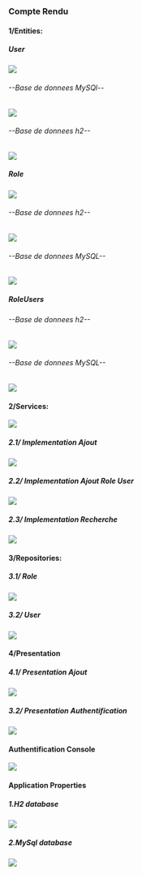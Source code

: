 <h3>Compte Rendu</h3>
<h4>1/Entities:</h4>
<h5>User</h5>
<img src="Captures/UserEntity.png">
<h6>--Base de donnees MySQl--</h6>
<img src="Captures/DBMySqlUsers.png">
<h6>--Base de donnees h2--</h6>
<img src="Captures/DBUsers.png">
<h5>Role</h5>
<img src="Captures/RoleClassh2.png">
<h6>--Base de donnees h2--</h6>
<img src="Captures/DBRole.png">
<h6>--Base de donnees MySQL--</h6>
<img src="Captures/MySqlDBRole.png">
<h5>RoleUsers</h5>
<h6>--Base de donnees h2--</h6>
<img src="Captures/DBRoleUsers.png">
<h6>--Base de donnees MySQL--</h6>
<img src="Captures/DBMySqlRoleUsers.png">
<h4>2/Services:</h4>
<img src="Captures/UserService.png">
<h5>2.1/ Implementation Ajout</h5>
<img src="Captures/ServiceAjout.png">
<h5>2.2/ Implementation Ajout Role User</h5>
<img src="Captures/ServiceAjoutRoleUser.png"/>
<h5>2.3/ Implementation Recherche</h5>
<img src="Captures/ServiceAuth.png">
<h4>3/Repositories:</h4>
<h5>3.1/ Role</h5>
<img src="Captures/RoleRepo.png">
<h5>3.2/ User</h5>
<img src="Captures/UserRepo.png">
<h4>4/Presentation</h4>
<h5>4.1/ Presentation Ajout</h5>
<img src="Captures/PresAjout.png">
<h5>3.2/ Presentation Authentification</h5>
<img src="Captures/PresAuth.png">
<h4>Authentification Console</h4>
<img src="Captures/AuthConsole.png"/>
<h4>Application Properties</h4>
<h5>1.H2 database</h5>
<img src="Captures/H2AppProperties.png">
<h5>2.MySql database</h5>
<img src="Captures/AppPropertiesMysql.png">


